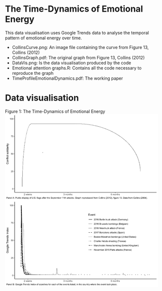 # The Time-Dynamics of Emotional Energy

This data visualisation uses Google Trends data to analyse the temporal pattern of emotional energy over time.

- CollinsCurve.png: An image file containing the curve from Figure 13, Collins (2012)
- CollinsGraph.pdf: The original graph from Figure 13, Collins (2012)
- DataVis.png: Is the data visualisation produced by the code 
- Emotional attention graphs.R: Contains all the code necessary to reproduce the graph
- TimeProfileEmotionalDynamics.pdf: The working paper

# Data visualisation

Figure 1: The Time-Dynamics of Emotional Energy
![alt text](https://github.com/MatteoTiratelli/TimeDynamicsEmotionalEnergy/blob/main/DataVis.png)
